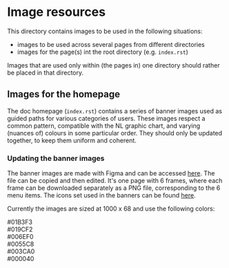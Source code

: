 # Image resources

This directory contains images to be used in the following situations:
- images to be used across several pages from different directories
- images for the page(s) int the root directory (e.g. `index.rst`)

Images that are used only within (the pages in) one directory should rather be placed in that directory.

## Images for the homepage

The doc homepage (`index.rst`) contains a series of banner images used as guided paths for various categories of users. These images respect a common pattern, compatible with the NL graphic chart, and varying (nuances of) colours in some particular order. They should only be updated together, to keep them uniform and coherent.



### Updating the banner images

The banner images are made with Figma and can be accessed [here](https://www.figma.com/file/o948kXk3DkGgsObfRNyN5L).
The file can be copied and then edited. It's one page with 6 frames, where each frame can be downloaded separately as a PNG file,
corresponding to the 6 menu items. The icons set used in the banners can be found
[here](https://www.figma.com/file/j14pYxTfenMHbxK7UNdJky/Koloicons-%7C-3000%2B-Icons-%7C-Detailed-Pack-%28Community%29?node-id=4%3A4934).

Currently the images are sized at 1000 x 68 and use the following colors:

\#01B3F3 \
\#019CF2 \
\#006EF0 \
\#0055C8 \
\#003CA0 \
\#000040
